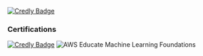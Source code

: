 [![Credly Badge](https://images.credly.com/size/220x220/images/85ec9394-34c6-47db-ab2c-0e6b337af3da/image.png)](https://www.credly.com/badges/85ec9394-34c6-47db-ab2c-0e6b337af3da/public_url)
### Certifications

[![Credly Badge](https://images.credly.com/size/220x220/images/85ec9394-34c6-47db-ab2c-0e6b337af3da/image.png)](https://www.credly.com/badges/85ec9394-34c6-47db-ab2c-0e6b337af3da/public_url)
![AWS Educate Machine Learning Foundations](https://user-images.githubusercontent.com/your-username/path-to-uploaded-image.png)
